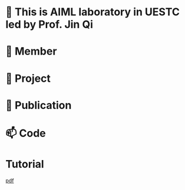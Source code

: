 # 👋 This is AIML laboratory in UESTC led by Prof. Jin Qi
# 👀 Member
# 🌱 Project
# 💞️ Publication
# 📫 Code
# Tutorial
<a href="https://github.com/jinqijinqi/jinqijinqi/blob/main/README.md">pdf</a>

<!---
jinqijinqi/jinqijinqi is a ✨ special ✨ repository because its `README.md` (this file) appears on your GitHub profile.
You can click the Preview link to take a look at your changes.
--->
